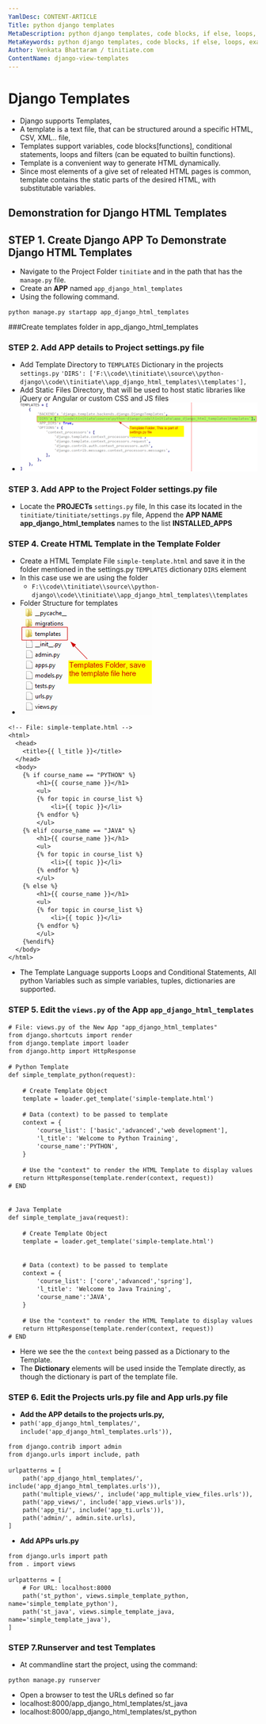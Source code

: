 ```yaml
---
YamlDesc: CONTENT-ARTICLE
Title: python django templates
MetaDescription: python django templates, code blocks, if else, loops, example code, tutorials
MetaKeywords: python django templates, code blocks, if else, loops, example code, tutorials
Author: Venkata Bhattaram / tinitiate.com
ContentName: django-view-templates
---
```


# Django Templates
* Django supports Templates,
* A template is a text file, that can be structured around a specific HTML, 
  CSV, XML.. file,
* Templates support variables, code blocks[functions], conditional statements, 
  loops and filters (can be equated to builtin functions).
* Template is a convenient way to generate HTML dynamically. 
* Since most elements of a give set of releated HTML pages is common,
  template contains the static parts of the desired HTML, with substitutable 
  variables.

## Demonstration for Django HTML Templates

## STEP 1. Create Django APP To Demonstrate Django HTML Templates
* Navigate to the Project Folder `tinitiate` and in the path that has the 
  `manage.py` file.
* Create an **APP** named `app_django_html_templates`
* Using the following command.
```
python manage.py startapp app_django_html_templates
```
###Create templates folder in app_django_html_templates
### STEP 2. Add APP details to Project settings.py file
* Add Template Directory to `TEMPLATES` Dictionary in the projects `settings.py`
  `'DIRS': ['F:\\code\\tinitiate\\source\\python-django\\code\\tinitiate\\app_django_html_templates\\templates'],`
* Add Static Files Directory, that will be used to host static libraries like 
  jQuery or Angular or custom CSS and JS files
* ![python django template settings](python-django-template-settings.png "python django template settings")

### STEP 3. Add APP to the Project Folder settings.py file
* Locate the **PROJECTs** `settings.py` file, In this case its located in the 
  `tinitiate/tinitiate/settings.py` file, Append the **APP NAME app_django_html_templates**
  names to the list **INSTALLED_APPS**

### STEP 4. Create HTML Template in the Template Folder
* Create a HTML Template File `simple-template.html` and save it in the folder 
  mentioned in the settings.py `TEMPLATES` dictionary `DIRS` element
* In this case use we are using the folder
  * `F:\\code\\tinitiate\\source\\python-django\\code\\tinitiate\\app_django_html_templates\\templates`
* Folder Structure for templates
* ![python django template folder](python-django-template-folder.png "python django template folder")
```
<!-- File: simple-template.html -->
<html>
  <head>
    <title>{{ l_title }}</title>
  </head>
  <body>
    {% if course_name == "PYTHON" %}
        <h1>{{ course_name }}</h1>
        <ul>
        {% for topic in course_list %}
            <li>{{ topic }}</li>
        {% endfor %}
        </ul>
    {% elif course_name == "JAVA" %}
        <h1>{{ course_name }}</h1>
        <ul>
        {% for topic in course_list %}
            <li>{{ topic }}</li>
        {% endfor %}
        </ul>
    {% else %}
        <h1>{{ course_name }}</h1>
        <ul>
        {% for topic in course_list %}
            <li>{{ topic }}</li>
        {% endfor %}
        </ul>
    {%endif%}
  </body>
</html>
```
* The Template Language supports Loops and Conditional Statements, All 
  python Variables such as simple variables, tuples, dictionaries 
  are supported.

### STEP 5. Edit the `views.py` of the App `app_django_html_templates`
```
# File: views.py of the New App "app_django_html_templates"
from django.shortcuts import render
from django.template import loader
from django.http import HttpResponse

# Python Template
def simple_template_python(request):

    # Create Template Object
    template = loader.get_template('simple-template.html')

    # Data (context) to be passed to template
    context = {
        'course_list': ['basic','advanced','web development'],
        'l_title': 'Welcome to Python Training',
        'course_name':'PYTHON',
    }
    
    # Use the "context" to render the HTML Template to display values
    return HttpResponse(template.render(context, request))
# END

    
# Java Template
def simple_template_java(request):

    # Create Template Object
    template = loader.get_template('simple-template.html')


    # Data (context) to be passed to template
    context = {
        'course_list': ['core','advanced','spring'],
        'l_title': 'Welcome to Java Training',
        'course_name':'JAVA',
    }
    
    # Use the "context" to render the HTML Template to display values
    return HttpResponse(template.render(context, request))
# END
```
* Here we see the the `context` being passed as a Dictionary to the Template.
* The **Dictionary** elements will be used inside the Template directly, as 
  though the dictionary is part of the template file.

### STEP 6. Edit the Projects urls.py file and App urls.py file
* **Add the APP details to the projects urls.py,**
* `path('app_django_html_templates/', include('app_django_html_templates.urls')),`
```
from django.contrib import admin
from django.urls import include, path

urlpatterns = [
    path('app_django_html_templates/', include('app_django_html_templates.urls')),
    path('multiple_views/', include('app_multiple_view_files.urls')),
    path('app_views/', include('app_views.urls')),
    path('app_ti/', include('app_ti.urls')),
    path('admin/', admin.site.urls),
]
```

* **Add APPs urls.py**
```
from django.urls import path
from . import views

urlpatterns = [
    # For URL: localhost:8000
    path('st_python', views.simple_template_python, name='simple_template_python'),
    path('st_java', views.simple_template_java, name='simple_template_java'),
]
```

### STEP 7.Runserver and test Templates
* At commandline start the project, using the command:
```
python manage.py runserver
```
* Open a browser to test the URLs defined so far
 * localhost:8000/app_django_html_templates/st_java
 * localhost:8000/app_django_html_templates/st_python
